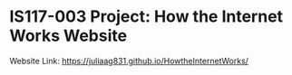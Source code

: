 # IS117-003 Project: How the Internet Works Website
Website Link: https://juliaag831.github.io/HowtheInternetWorks/
